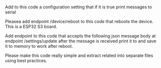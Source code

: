 Add to this code a configuration setting that if it is true print messages to serial

Pleasea add endpoint /device/reboot to this code that reboots the device. This is a ESP32 S3 board.

Add endpoint to this code that accepts the following json message body at endpoint /settings/update after the message is received print it to and save it to memory to work after reboot.

Please make this code really simple and extract related into separate files using best practices.